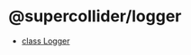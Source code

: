 # @supercollider/logger

<ul class="no-dot"><li><a href="#/packages/logger/Logger"><span class="token keyword">class</span> <span class="Class">Logger</span></a></li></ul>
